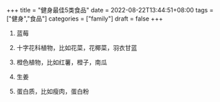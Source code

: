 +++
title = "健身最佳5类食品"
date = 2022-08-22T13:44:51+08:00
tags = ["健身","食品"]
categories = ["family"]
draft = false
+++

1. 蓝莓

2. 十字花科植物，比如花菜，花椰菜，羽衣甘蓝

3. 橙色植物，比如红薯，橙子，南瓜

4. 生姜

5. 蛋白质，比如瘦肉，蛋白粉